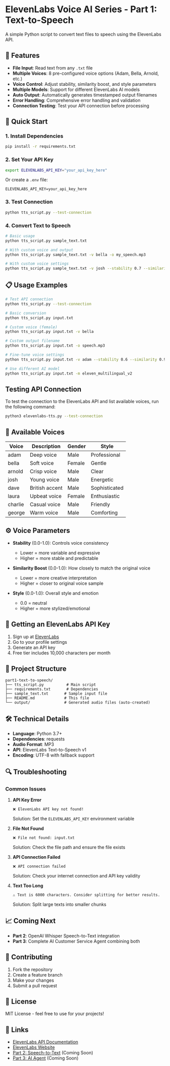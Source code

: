 # ElevenLabs Voice AI Series - Part 1: Text-to-Speech

A simple Python script to convert text files to speech using the ElevenLabs API.

## 🎯 Features

- **File Input**: Read text from any `.txt` file
- **Multiple Voices**: 8 pre-configured voice options (Adam, Bella, Arnold, etc.)
- **Voice Control**: Adjust stability, similarity boost, and style parameters
- **Multiple Models**: Support for different ElevenLabs AI models
- **Auto Output**: Automatically generates timestamped output filenames
- **Error Handling**: Comprehensive error handling and validation
- **Connection Testing**: Test your API connection before processing

## 🚀 Quick Start

### 1. Install Dependencies
```bash
pip install -r requirements.txt
```

### 2. Set Your API Key
```bash
export ELEVENLABS_API_KEY="your_api_key_here"
```

Or create a `.env` file:
```
ELEVENLABS_API_KEY=your_api_key_here
```

### 3. Test Connection
```bash
python tts_script.py --test-connection
```

### 4. Convert Text to Speech
```bash
# Basic usage
python tts_script.py sample_text.txt

# With custom voice and output
python tts_script.py sample_text.txt -v bella -o my_speech.mp3

# With custom voice settings
python tts_script.py sample_text.txt -v josh --stability 0.7 --similarity 0.8
```

## 📋 Usage Examples

```bash
# Test API connection
python tts_script.py --test-connection

# Basic conversion
python tts_script.py input.txt

# Custom voice (female)
python tts_script.py input.txt -v bella

# Custom output filename
python tts_script.py input.txt -o speech.mp3

# Fine-tune voice settings
python tts_script.py input.txt -v adam --stability 0.6 --similarity 0.9 --style 0.2

# Use different AI model
python tts_script.py input.txt -m eleven_multilingual_v2
```

## Testing API Connection

To test the connection to the ElevenLabs API and list available voices, run the following command:

```bash
python3 elevenlabs-tts.py --test-connection
```

## 🎤 Available Voices

| Voice   | Description     | Gender | Style        |
|---------|----------------|--------|--------------|
| adam    | Deep voice     | Male   | Professional |
| bella   | Soft voice     | Female | Gentle       |
| arnold  | Crisp voice    | Male   | Clear        |
| josh    | Young voice    | Male   | Energetic    |
| dave    | British accent | Male   | Sophisticated|
| laura   | Upbeat voice   | Female | Enthusiastic |
| charlie | Casual voice   | Male   | Friendly     |
| george  | Warm voice     | Male   | Comforting   |

## ⚙️ Voice Parameters

- **Stability** (0.0-1.0): Controls voice consistency
  - Lower = more variable and expressive
  - Higher = more stable and predictable
  
- **Similarity Boost** (0.0-1.0): How closely to match the original voice
  - Lower = more creative interpretation
  - Higher = closer to original voice sample
  
- **Style** (0.0-1.0): Overall style and emotion
  - 0.0 = neutral
  - Higher = more stylized/emotional

## 🔑 Getting an ElevenLabs API Key

1. Sign up at [ElevenLabs](https://elevenlabs.io)
2. Go to your profile settings
3. Generate an API key
4. Free tier includes 10,000 characters per month

## 📁 Project Structure

```
part1-text-to-speech/
├── tts_script.py          # Main script
├── requirements.txt       # Dependencies
├── sample_text.txt       # Sample input file
├── README.md             # This file
└── output/               # Generated audio files (auto-created)
```

## 🛠️ Technical Details

- **Language**: Python 3.7+
- **Dependencies**: requests
- **Audio Format**: MP3
- **API**: ElevenLabs Text-to-Speech v1
- **Encoding**: UTF-8 with fallback support

## 🔍 Troubleshooting

### Common Issues

1. **API Key Error**
   ```
   ❌ ElevenLabs API key not found!
   ```
   Solution: Set the `ELEVENLABS_API_KEY` environment variable

2. **File Not Found**
   ```
   ❌ File not found: input.txt
   ```
   Solution: Check the file path and ensure the file exists

3. **API Connection Failed**
   ```
   ❌ API connection failed
   ```
   Solution: Check your internet connection and API key validity

4. **Text Too Long**
   ```
   ⚠️ Text is 6000 characters. Consider splitting for better results.
   ```
   Solution: Split large texts into smaller chunks

## 📈 Coming Next

- **Part 2**: OpenAI Whisper Speech-to-Text integration
- **Part 3**: Complete AI Customer Service Agent combining both

## 🤝 Contributing

1. Fork the repository
2. Create a feature branch
3. Make your changes
4. Submit a pull request

## 📄 License

MIT License - feel free to use for your projects!

## 🔗 Links

- [ElevenLabs API Documentation](https://docs.elevenlabs.io/)
- [ElevenLabs Website](https://elevenlabs.io)
- [Part 2: Speech-to-Text](../part2-speech-to-text/) (Coming Soon)
- [Part 3: AI Agent](../part3-ai-agent/) (Coming Soon)